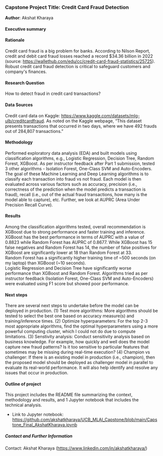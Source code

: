 ### Capstone Project Title: Credit Card Fraud Detection

**Author**: Akshat Kharaya

#### Executive summary

#### Rationale
Credit card fraud is a big problem for banks. According to Nilson Report, credit and debit card fraud losses reached a record $34.36 billion in 2022 (source: https://wallethub.com/edu/cc/credit-card-fraud-statistics/25725). Robust credit card fraud detection is critical to safeguard customers and company's finances. 

#### Research Question
How to detect fraud in credit card transactions?

#### Data Sources
Credit card data on Kaggle: https://www.kaggle.com/datasets/mlg-ulb/creditcardfraud. As noted on the Kaggle webpage, “This dataset presents transactions that occurred in two days, where we have 492 frauds out of 284,807 transactions.”

#### Methodology
Performed exploratory data analysis (EDA) and built models using classification algorithms, e.g., Logistic Regression, Decision Tree, Random Forest, XGBoost. As per instructor feedback after Part 1 submission, tested 3 other algorithms - Isolation Forest, One-Class SVM and Auto-Encoders. The goal of these Machine Learning and Deep Learning algorithms is to classify each transaction into fraud vs not fraud. Each model is then evaluated across various factors such as accuracy, precision (i.e., correctness of the prediction when the model predicts a transaction is fraud), recall (i.e., out of the actual fraud transactions, how many is the model able to capture), etc. Further, we look at AUPRC (Area Under Precision Recall Curve). 

#### Results
Among the classification algorithms tested, overall recommendation is XGBoost due to strong performance and faster training and inference. 
XGBoost has the best performance in terms of AUPRC with a value of 0.8823 while Random Forest has AUPRC of 0.8677. While XGBoost has 15 false negatives and Random Forest has 14, the number of false positives for XGBoost are significantly lower at 18 than Random Forest at 33.  
Random Forest has a significantly higher training time of ~500 seconds (on my laptop) than XGBoost (~10 seconds).  
Logistic Regression and Decision Tree have significantly worse performance than XGBoost and Random Forest. 
Algorithms tried as per instructor feedback (Isolation Forest, One-Class SVM and Auto-Encoders) were evaluated using F1 score but showed poor performance. 

#### Next steps
There are several next steps to undertake before the model can be deployed in production. 
(1) Test more algorithms: More algorithms should be tested to select the best one based on accuracy measure(s) and training/inference times. 
(2) Optimize hyperparameters: For the top 2-3 most appropriate algorithms, find the optimal hyperparameters using a more powerful computing cluster, which I could not do due to compute limitations. 
(3) Senstivity analysis: Conduct sensitivity analysis based on business knowledge. For example, how quickly and well does the model capture new fraud patterns? Is it too sensitive to particular features that sometimes may be missing during real-time execution? 
(4) Champion vs challenger: If there is an existing model in production (i.e., champion), then the proposed model should be deployed as challenger model in parallel to evaluate its real-world performance. It will also help identify and resolve any issues that occur in production. 

#### Outline of project
This project includes the README file summarizing the context, methodology and results, and 1 Jupyter notebook that includes the technical analysis. 
- Link to Jupyter notebook: https://github.com/akshatkharaya/UCB_MLAI_Capstone/blob/main/Capstone_Final_AkshatKharaya.ipynb 

##### Contact and Further Information
Contact: Akshat Kharaya (https://www.linkedin.com/in/akshatkharaya/)